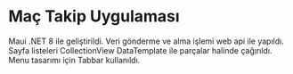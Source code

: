 # Maç Takip Uygulaması

Maui .NET 8 ile geliştirildi.
Veri gönderme ve alma işlemi web api ile yapıldı.
Sayfa listeleri CollectionView DataTemplate ile parçalar halinde çağırıldı.
Menu tasarımı için Tabbar kullanıldı.
